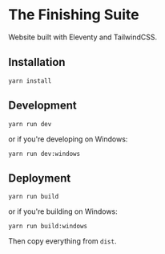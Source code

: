 # The Finishing Suite

Website built with Eleventy and TailwindCSS.

## Installation

```
yarn install
```

## Development

```
yarn run dev
```

or if you're developing on Windows:

```
yarn run dev:windows
```

## Deployment

```
yarn run build
```

or if you're building on Windows:

```
yarn run build:windows
```

Then copy everything from `dist`.
